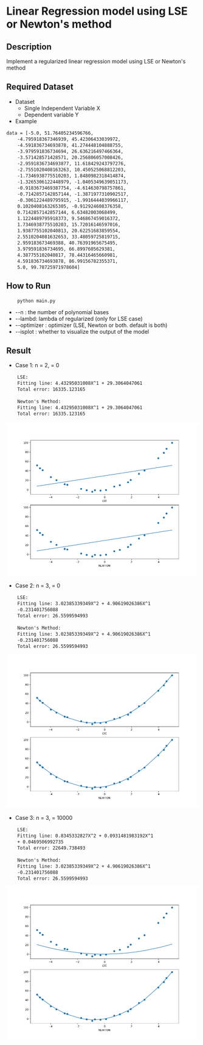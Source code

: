 # Linear Regression model using LSE or Newton's method
## Description
Implement a regularized linear regression model using LSE or Newton's method

## Required Dataset
* Dataset
    * Single Independent Variable X
    * Dependent variable Y
* Example
```
data = [-5.0, 51.76405234596766,
    -4.795918367346939, 45.42306433039972,
    -4.591836734693878, 41.274448104888755,
    -3.979591836734694, 26.636216497466364,
    -3.571428571428571, 20.256806057008426,
    -2.9591836734693877, 11.618429243797276,
    -2.7551020408163263, 10.450525068812203,
    -1.7346938775510203, 1.8480982318414874,
    -1.3265306122448979, -1.0405349639051173,
    -0.9183673469387754, -4.614630798757861,
    -0.7142857142857144, -1.3871977310902517,
    -0.3061224489795915, -1.9916444039966117,
    0.1020408163265305, -0.912924608376358,
    0.7142857142857144, 6.63482003068499,
    1.1224489795918373, 9.546867459016372,
    1.7346938775510203, 15.72016146597016,
    1.9387755102040813, 20.62251683859554,
    2.5510204081632653, 33.48059725819715,
    2.959183673469388, 40.76391965675495,
    3.979591836734695, 66.8997605629381,
    4.387755102040817, 78.44316465660981,
    4.591836734693878, 86.99156782355371,
    5.0, 99.78725971978604]
```

## How to Run
```
    python main.py
```
* --n : the number of polynomial bases
* --lambd: lambda of regularized (only for LSE case) 
* --optimizer : optimizer (LSE, Newton or both. default is both)
* --isplot : whether to visualize the output of the model

## Result
* Case 1: n = 2, = 0
```
    LSE:
    Fitting line: 4.43295031008X^1 + 29.3064047061
    Total error: 16335.123165  

    Newton's Method:
    Fitting line: 4.43295031008X^1 + 29.3064047061
    Total error: 16335.123165
```
![n2lambda0](https://github.com/kenyo3023/Regularized-Linear-Regression-using-LSE-and-Netwon/blob/main/images/n2lambda0.png)

* Case 2: n = 3, = 0
```
    LSE:
    Fitting line: 3.02385339349X^2 + 4.90619026386X^1
    -0.231401756088
    Total error: 26.5599594993

    Newton's Method:
    Fitting line: 3.02385339349X^2 + 4.90619026386X^1
    -0.231401756088
    Total error: 26.5599594993
```
![n3lambda0](https://github.com/kenyo3023/Regularized-Linear-Regression-using-LSE-and-Netwon/blob/main/images/n3lambda0.png)

* Case 3: n = 3, = 10000
```
    LSE:
    Fitting line: 0.8345332827X^2 + 0.0931481983192X^1
    + 0.0469506992735
    Total error: 22649.738493

    Newton's Method:
    Fitting line: 3.02385339349X^2 + 4.90619026386X^1
    -0.231401756088
    Total error: 26.5599594993
```
![n3lambda10000](https://github.com/kenyo3023/Regularized-Linear-Regression-using-LSE-and-Netwon/blob/main/images/n3lambda10000.png)